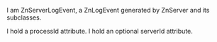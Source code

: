 I am ZnServerLogEvent, a ZnLogEvent generated by ZnServer and its subclasses.

I hold a processId attribute.
I hold an optional serverId attribute.